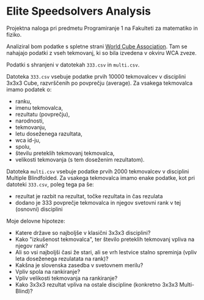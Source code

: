 Elite Speedsolvers Analysis
=========================
Projektna naloga pri predmetu Programiranje 1 na Fakulteti za matematiko in fiziko.

Analiziral bom podatke s spletne strani [World Cube Association](https://www.worldcubeassociation.org/). Tam se nahajajo podatki z vseh tekmovanj, ki so bila izvedena v okviru WCA zveze.

Podatki s shranjeni v datotekah `333.csv` in `multi.csv`.

Datoteka `333.csv` vsebuje podatke prvih 10000 tekmovalcev v disciplini 3x3x3 Cube, razvrščenih po povprečju (average).
Za vsakega tekmovalca imamo podatek o:
* ranku,
* imenu tekmovalca,
* rezultatu (povprečju),
* narodnosti,
* tekmovanju,
* letu doseženega razultata,
* wca id-ju,
* spolu,
* številu preteklih tekmovanj tekmovalca,
* velikosti tekmovanja (s tem doseženim rezultatom).

Datoteka `multi.csv` vsebuje podatke prvih 2000 tekmovalcev v disciplini Multiple Blindfolded.
Za vsakega tekmovalca imamo enake podatke, kot pri datoteki `333.csv`, poleg tega pa še:
* rezultat je razbit na rezultat, točke rezultata in čas rezulata
* dodano je 333 povprečje tekmovalca in njegov svetovni rank v tej (osnovni) disciplini

Moje delovne hipoteze:
* Katere države so najboljše v klasični 3x3x3 disciplini?
* Kako "izkušenost tekmovalca", ter število preteklih tekmovanj vpliva na njegov rank?
* Ali so vsi najboljši časi že stari, ali se vrh lestvice stalno spreminja (vpliv leta doseženega rezulatata na rank)?
* Kakšna je slovenska zasedba v svetovnem merilu?
* Vpliv spola na rankiranje?
* Vpliv velikosti tekmovanja na rankiranje?
* Kako 3x3x3 rezultat vpliva na ostale discipline (konkretno 3x3x3 Multi-Blind)?
